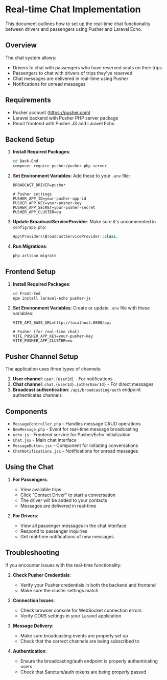 # Real-time Chat Implementation

This document outlines how to set up the real-time chat functionality between drivers and passengers using Pusher and Laravel Echo.

## Overview

The chat system allows:
- Drivers to chat with passengers who have reserved seats on their trips
- Passengers to chat with drivers of trips they've reserved
- Chat messages are delivered in real-time using Pusher
- Notifications for unread messages

## Requirements

- Pusher account (https://pusher.com)
- Laravel backend with Pusher PHP server package
- React frontend with Pusher JS and Laravel Echo

## Backend Setup

1. **Install Required Packages**:
   ```bash
   cd Back-End
   composer require pusher/pusher-php-server
   ```

2. **Set Environment Variables**:
   Add these to your `.env` file:
   ```
   BROADCAST_DRIVER=pusher
   
   # Pusher settings
   PUSHER_APP_ID=your-pusher-app-id
   PUSHER_APP_KEY=your-pusher-key
   PUSHER_APP_SECRET=your-pusher-secret
   PUSHER_APP_CLUSTER=eu
   ```

3. **Update BroadcastServiceProvider**:
   Make sure it's uncommented in `config/app.php`:
   ```php
   App\Providers\BroadcastServiceProvider::class,
   ```

4. **Run Migrations**:
   ```bash
   php artisan migrate
   ```

## Frontend Setup

1. **Install Required Packages**:
   ```bash
   cd Front-End
   npm install laravel-echo pusher-js
   ```

2. **Set Environment Variables**:
   Create or update `.env` file with these variables:
   ```
   VITE_API_BASE_URL=http://localhost:8000/api
   
   # Pusher (for real-time chat)
   VITE_PUSHER_APP_KEY=your-pusher-key
   VITE_PUSHER_APP_CLUSTER=eu
   ```

## Pusher Channel Setup

The application uses three types of channels:
1. **User channel**: `user.{userId}` - For notifications
2. **Chat channel**: `chat.{userId}.{otherUserId}` - For direct messages
3. **Broadcast authentication**: `/api/broadcasting/auth` endpoint authenticates channels

## Components

- `MessageController.php` - Handles message CRUD operations
- `NewMessage.php` - Event for real-time message broadcasting
- `echo.js` - Frontend service for Pusher/Echo initialization
- `Chat.jsx` - Main chat interface
- `MessageButton.jsx` - Component for initiating conversations
- `ChatNotifications.jsx` - Notifications for unread messages

## Using the Chat

1. **For Passengers**:
   - View available trips
   - Click "Contact Driver" to start a conversation
   - The driver will be added to your contacts
   - Messages are delivered in real-time

2. **For Drivers**:
   - View all passenger messages in the chat interface
   - Respond to passenger inquiries
   - Get real-time notifications of new messages

## Troubleshooting

If you encounter issues with the real-time functionality:

1. **Check Pusher Credentials**:
   - Verify your Pusher credentials in both the backend and frontend
   - Make sure the cluster settings match

2. **Connection Issues**:
   - Check browser console for WebSocket connection errors
   - Verify CORS settings in your Laravel application

3. **Message Delivery**:
   - Make sure broadcasting events are properly set up
   - Check that the correct channels are being subscribed to

4. **Authentication**:
   - Ensure the broadcasting/auth endpoint is properly authenticating users
   - Check that Sanctum/auth tokens are being properly passed 